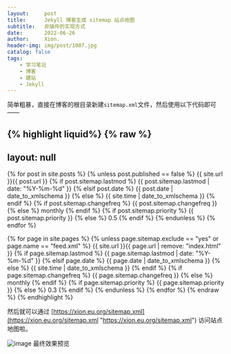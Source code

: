 ```yaml
---
layout:     post
title:      Jekyll 博客生成 sitemap 站点地图
subtitle:   非插件的实现方式
date:       2022-06-26
author:     Xion.
header-img: img/post/1007.jpg
catalog: false
tags:
    - 学习笔记
    - 博客
    - 建站
    - Jekyll
---
```


简单粗暴，直接在博客的根目录新建`sitemap.xml`文件，然后使用以下代码即可——

{% highlight liquid%}
{% raw %}
  ---
  layout: null
  ---
  <?xml version="1.0" encoding="UTF-8"?>
  <urlset xmlns="http://www.sitemaps.org/schemas/sitemap/0.9">
  {% for post in site.posts %}
    {% unless post.published == false %}
      <url>
        <loc>{{ site.url }}{{ post.url }}</loc>
          {% if post.sitemap.lastmod %}
            <lastmod>{{ post.sitemap.lastmod | date: "%Y-%m-%d" }}</lastmod>
          {% elsif post.date %}
            <lastmod>{{ post.date | date_to_xmlschema }}</lastmod>
          {% else %}
            <lastmod>{{ site.time | date_to_xmlschema }}</lastmod>
          {% endif %}
          {% if post.sitemap.changefreq %}
            <changefreq>{{ post.sitemap.changefreq }}</changefreq>
          {% else %}
            <changefreq>monthly</changefreq>
          {% endif %}
          {% if post.sitemap.priority %}
            <priority>{{ post.sitemap.priority }}</priority>
          {% else %}
            <priority>0.5</priority>
          {% endif %}
      </url>
    {% endunless %}
  {% endfor %}

  {% for page in site.pages %}
    {% unless page.sitemap.exclude == "yes" or page.name == "feed.xml" %}
      <url>
        <loc>{{ site.url }}{{ page.url | remove: "index.html" }}</loc>
         {% if page.sitemap.lastmod %}
           <lastmod>{{ page.sitemap.lastmod | date: "%Y-%m-%d" }}</lastmod>
         {% elsif page.date %}
           <lastmod>{{ page.date | date_to_xmlschema }}</lastmod>
         {% else %}
           <lastmod>{{ site.time | date_to_xmlschema }}</lastmod>
         {% endif %}
         {% if page.sitemap.changefreq %}
           <changefreq>{{ page.sitemap.changefreq }}</changefreq>
         {% else %}
           <changefreq>monthly</changefreq>
         {% endif %}
         {% if page.sitemap.priority %}
           <priority>{{ page.sitemap.priority }}</priority>
         {% else %}
           <priority>0.3</priority>
         {% endif %}
      </url>
    {% endunless %}
  {% endfor %}
  </urlset>
{% endraw %}
{% endhighlight %}

然后就可以通过 [https://xion.eu.org/sitemap.xml](https://xion.eu.org/sitemap.xml "https://xion.eu.org/sitemap.xml") 访问站点地图啦。

![image](https://user-images.githubusercontent.com/6897274/175803771-bf5e7434-f259-49c1-a1ed-afca9d33516d.png)
最终效果预览 
